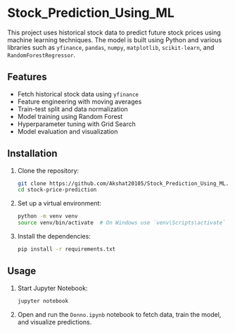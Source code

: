 # Stock_Prediction_Using_ML

This project uses historical stock data to predict future stock prices using machine learning techniques. The model is built using Python and various libraries such as `yfinance`, `pandas`, `numpy`, `matplotlib`, `scikit-learn`, and `RandomForestRegressor`.

## Features

- Fetch historical stock data using `yfinance`
- Feature engineering with moving averages
- Train-test split and data normalization
- Model training using Random Forest
- Hyperparameter tuning with Grid Search
- Model evaluation and visualization

## Installation

1. Clone the repository:
   ```sh
   git clone https://github.com/Akshat20105/Stock_Prediction_Using_ML.git
   cd stock-price-prediction
   ```

2. Set up a virtual environment:
   ```sh
   python -m venv venv
   source venv/bin/activate  # On Windows use `venv\Scripts\activate`
   ```

3. Install the dependencies:
   ```sh
   pip install -r requirements.txt
   ```

## Usage

1. Start Jupyter Notebook:
   ```sh
   jupyter notebook
   ```

2. Open and run the `Donno.ipynb` notebook to fetch data, train the model, and visualize predictions.
